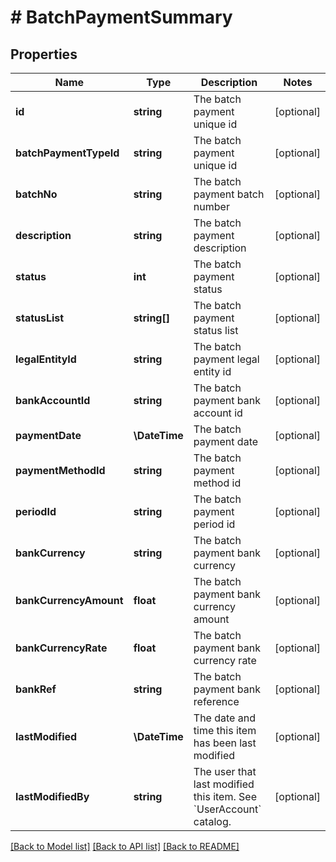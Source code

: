 # # BatchPaymentSummary

## Properties

Name | Type | Description | Notes
------------ | ------------- | ------------- | -------------
**id** | **string** | The batch payment unique id | [optional]
**batchPaymentTypeId** | **string** | The batch payment unique id | [optional]
**batchNo** | **string** | The batch payment batch number | [optional]
**description** | **string** | The batch payment description | [optional]
**status** | **int** | The batch payment status | [optional]
**statusList** | **string[]** | The batch payment status list | [optional]
**legalEntityId** | **string** | The batch payment legal entity id | [optional]
**bankAccountId** | **string** | The batch payment bank account id | [optional]
**paymentDate** | **\DateTime** | The batch payment  date | [optional]
**paymentMethodId** | **string** | The batch payment method id | [optional]
**periodId** | **string** | The batch payment period id | [optional]
**bankCurrency** | **string** | The batch payment bank currency | [optional]
**bankCurrencyAmount** | **float** | The batch payment bank currency amount | [optional]
**bankCurrencyRate** | **float** | The batch payment bank currency rate | [optional]
**bankRef** | **string** | The batch payment bank reference | [optional]
**lastModified** | **\DateTime** | The date and time this item has been last modified | [optional]
**lastModifiedBy** | **string** | The user that last modified this item. See &#x60;UserAccount&#x60; catalog. | [optional]

[[Back to Model list]](../../README.md#models) [[Back to API list]](../../README.md#endpoints) [[Back to README]](../../README.md)
